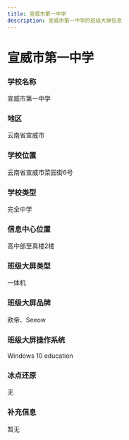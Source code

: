 ```yaml
---
title: 宣威市第一中学
description: 宣威市第一中学的班级大屏信息
---
```


# 宣威市第一中学

### 学校名称

宣威市第一中学

### 地区

云南省宣威市

### 学校位置

云南省宣威市菜园街6号

### 学校类型

完全中学

### 信息中心位置

高中部至真楼2楼

### 班级大屏类型

一体机

### 班级大屏品牌

欧帝、Seeow

### 班级大屏操作系统

Windows 10 education

### 冰点还原

无
### 补充信息

暂无